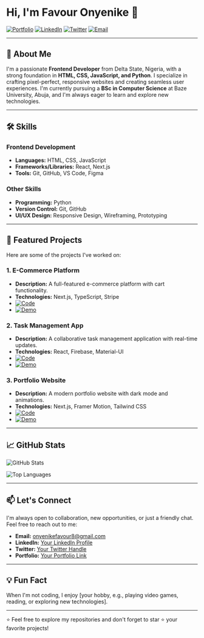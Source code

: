 # Hi, I'm Favour Onyenike 👋

[![Portfolio](https://img.shields.io/badge/Portfolio-%23000000.svg?style=for-the-badge&logo=react&logoColor=white)](https://your-portfolio-link.com)
[![LinkedIn](https://img.shields.io/badge/LinkedIn-%230077B5.svg?style=for-the-badge&logo=linkedin&logoColor=white)](https://www.linkedin.com/in/your-linkedin-profile)
[![Twitter](https://img.shields.io/badge/Twitter-%231DA1F2.svg?style=for-the-badge&logo=twitter&logoColor=white)](https://twitter.com/your-twitter-handle)
[![Email](https://img.shields.io/badge/Email-%23D14836.svg?style=for-the-badge&logo=gmail&logoColor=white)](mailto:onyenikefavour8@gmail.com)

---

## 🚀 About Me

I'm a passionate **Frontend Developer** from Delta State, Nigeria, with a strong foundation in **HTML, CSS, JavaScript, and Python**. I specialize in crafting pixel-perfect, responsive websites and creating seamless user experiences. I'm currently pursuing a **BSc in Computer Science** at Baze University, Abuja, and I'm always eager to learn and explore new technologies.

---

## 🛠️ Skills

### Frontend Development
- **Languages:** HTML, CSS, JavaScript
- **Frameworks/Libraries:** React, Next.js
- **Tools:** Git, GitHub, VS Code, Figma

### Other Skills
- **Programming:** Python
- **Version Control:** Git, GitHub
- **UI/UX Design:** Responsive Design, Wireframing, Prototyping

---

## 🌟 Featured Projects

Here are some of the projects I've worked on:

### 1. E-Commerce Platform
- **Description:** A full-featured e-commerce platform with cart functionality.
- **Technologies:** Next.js, TypeScript, Stripe
- [![Code](https://img.shields.io/badge/Code-%23000000.svg?style=for-the-badge&logo=github&logoColor=white)](https://github.com/your-username/e-commerce-platform)
- [![Demo](https://img.shields.io/badge/Demo-%23000000.svg?style=for-the-badge&logo=vercel&logoColor=white)](https://e-commerce-platform-demo.com)

### 2. Task Management App
- **Description:** A collaborative task management application with real-time updates.
- **Technologies:** React, Firebase, Material-UI
- [![Code](https://img.shields.io/badge/Code-%23000000.svg?style=for-the-badge&logo=github&logoColor=white)](https://github.com/your-username/task-management-app)
- [![Demo](https://img.shields.io/badge/Demo-%23000000.svg?style=for-the-badge&logo=vercel&logoColor=white)](https://task-management-app-demo.com)

### 3. Portfolio Website
- **Description:** A modern portfolio website with dark mode and animations.
- **Technologies:** Next.js, Framer Motion, Tailwind CSS
- [![Code](https://img.shields.io/badge/Code-%23000000.svg?style=for-the-badge&logo=github&logoColor=white)](https://github.com/your-username/portfolio-website)
- [![Demo](https://img.shields.io/badge/Demo-%23000000.svg?style=for-the-badge&logo=vercel&logoColor=white)](https://your-portfolio-link.com)

---

## 📈 GitHub Stats

![GitHub Stats](https://github-readme-stats.vercel.app/api?username=your-username&show_icons=true&theme=radical)

![Top Languages](https://github-readme-stats.vercel.app/api/top-langs/?username=your-username&layout=compact&theme=radical)

---

## 📫 Let's Connect

I'm always open to collaboration, new opportunities, or just a friendly chat. Feel free to reach out to me:

- **Email:** onyenikefavour8@gmail.com
- **LinkedIn:** [Your LinkedIn Profile](https://www.linkedin.com/in/your-linkedin-profile)
- **Twitter:** [Your Twitter Handle](https://twitter.com/your-twitter-handle)
- **Portfolio:** [Your Portfolio Link](https://your-portfolio-link.com)

---

## 💡 Fun Fact

When I'm not coding, I enjoy [your hobby, e.g., playing video games, reading, or exploring new technologies].

---

⭐️ Feel free to explore my repositories and don't forget to star ⭐️ your favorite projects!
